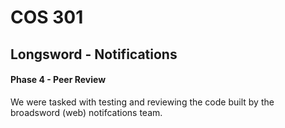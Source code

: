 # COS 301
## Longsword - Notifications

#### Phase 4 - Peer Review  
We were tasked with testing and reviewing the code built by the broadsword (web) notifcations team. 